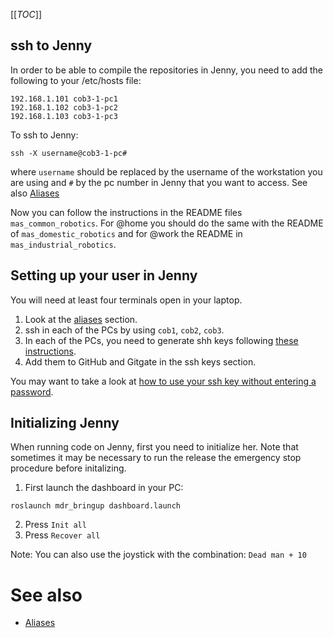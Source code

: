 [[_TOC_]]

## ssh to Jenny
In order to be able to compile the repositories in Jenny, you need to add the following to your /etc/hosts file:

```
192.168.1.101 cob3-1-pc1
192.168.1.102 cob3-1-pc2
192.168.1.103 cob3-1-pc3
```

To ssh to Jenny:
```
ssh -X username@cob3-1-pc#
```

where `username` should be replaced by the username of the workstation you are using and `#` by the pc number in Jenny that you want to access. See also [Aliases](setup/aliases)

Now you can follow the instructions in the README files `mas_common_robotics`. For @home you should do the same with the README of `mas_domestic_robotics` and for @work the README in `mas_industrial_robotics`.


## Setting up your user in Jenny
You will need at least four terminals open in your laptop.

1. Look at the [aliases](setup/aliases) section.
2. ssh in each of the PCs by using `cob1`, `cob2`, `cob3`.
2. In each of the PCs, you need to generate shh keys following [these instructions](https://help.github.com/articles/generating-ssh-keys).
1. Add them to GitHub and Gitgate in the ssh keys section.

You may want to take a look at [how to use your ssh key without entering a password](tips#ssh).


## Initializing Jenny
When running code on Jenny, first you need to initialize her. Note that sometimes it may be necessary to run the release the emergency stop procedure before initalizing.

1. First launch the dashboard in your PC:
```
roslaunch mdr_bringup dashboard.launch
```

2. Press `Init all`
3. Press `Recover all`

  Note: You can also use the joystick with the combination: `Dead man + 10`

# See also
* [Aliases](development/setup/aliases)
